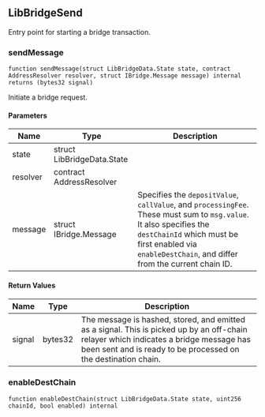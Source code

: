 ## LibBridgeSend

Entry point for starting a bridge transaction.

### sendMessage

```solidity
function sendMessage(struct LibBridgeData.State state, contract AddressResolver resolver, struct IBridge.Message message) internal returns (bytes32 signal)
```

Initiate a bridge request.

#### Parameters

| Name     | Type                       | Description                                                                                                                                                                                                                 |
| -------- | -------------------------- | --------------------------------------------------------------------------------------------------------------------------------------------------------------------------------------------------------------------------- |
| state    | struct LibBridgeData.State |                                                                                                                                                                                                                             |
| resolver | contract AddressResolver   |                                                                                                                                                                                                                             |
| message  | struct IBridge.Message     | Specifies the `depositValue`, `callValue`, and `processingFee`. These must sum to `msg.value`. It also specifies the `destChainId` which must be first enabled via `enableDestChain`, and differ from the current chain ID. |

#### Return Values

| Name   | Type    | Description                                                                                                                                                                                             |
| ------ | ------- | ------------------------------------------------------------------------------------------------------------------------------------------------------------------------------------------------------- |
| signal | bytes32 | The message is hashed, stored, and emitted as a signal. This is picked up by an off-chain relayer which indicates a bridge message has been sent and is ready to be processed on the destination chain. |

### enableDestChain

```solidity
function enableDestChain(struct LibBridgeData.State state, uint256 chainId, bool enabled) internal
```
